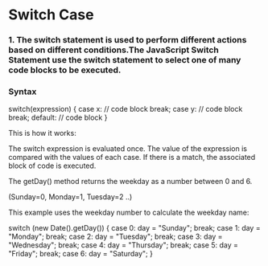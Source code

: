 # Switch Case

### 1. The switch statement is used to perform different actions based on different conditions.The JavaScript Switch Statement use the switch statement to select one of many code blocks to be executed.

### Syntax
switch(expression) {
  case x:
    // code block
    break;
  case y:
    // code block
    break;
  default:
    // code block
}

This is how it works:

The switch expression is evaluated once.
The value of the expression is compared with the values of each case.
If there is a match, the associated block of code is executed.



The getDay() method returns the weekday as a number between 0 and 6.

(Sunday=0, Monday=1, Tuesday=2 ..)

This example uses the weekday number to calculate the weekday name:

switch (new Date().getDay()) {
  case 0:
    day = "Sunday";
    break;
  case 1:
    day = "Monday";
    break;
  case 2:
     day = "Tuesday";
    break;
  case 3:
    day = "Wednesday";
    break;
  case 4:
    day = "Thursday";
    break;
  case 5:
    day = "Friday";
    break;
  case 6:
    day = "Saturday";
}

